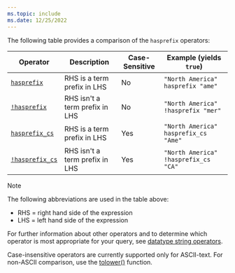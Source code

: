 ```yaml
---
ms.topic: include
ms.date: 12/25/2022
---
```


The following table provides a comparison of the `hasprefix` operators:

|Operator   |Description   |Case-Sensitive  |Example (yields `true`)  |
|-----------|--------------|----------------|-------------------------|
|[`hasprefix`](../kusto/query/hasprefix-operator.md) |RHS is a term prefix in LHS |No |`"North America" hasprefix "ame"`|
|[`!hasprefix`](../kusto/query/not-hasprefix-operator.md) |RHS isn't a term prefix in LHS |No |`"North America" !hasprefix "mer"`|
|[`hasprefix_cs`](../kusto/query/hasprefix-cs-operator.md) |RHS is a term prefix in LHS |Yes |`"North America" hasprefix_cs "Ame"`|
|[`!hasprefix_cs`](../kusto/query/not-hasprefix-cs-operator.md) |RHS isn't a term prefix in LHS |Yes |`"North America" !hasprefix_cs "CA"`|

> [!NOTE]
> The following abbreviations are used in the table above:
>
> * RHS = right hand side of the expression
> * LHS = left hand side of the expression

For further information about other operators and to determine which operator is most appropriate for your query, see [datatype string operators](../kusto/query/datatypes-string-operators.md).

Case-insensitive operators are currently supported only for ASCII-text. For non-ASCII comparison, use the [tolower()](../kusto/query/tolowerfunction.md) function.
